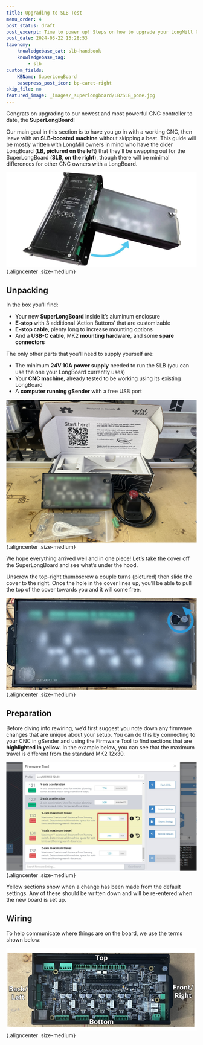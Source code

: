 ```yaml
---
title: Upgrading to SLB Test
menu_order: 4
post_status: draft
post_excerpt: Time to power up! Steps on how to upgrade your LongMill CNC or other CNC machine from your old control system to the SuperLongBoard.
post_date: 2024-03-22 13:28:53
taxonomy:
    knowledgebase_cat: slb-handbook
    knowledgebase_tag:
        - slb
custom_fields:
    KBName: SuperLongBoard
    basepress_post_icon: bp-caret-right
skip_file: no
featured_image: _images/_superlongboard/LB2SLB_pone.jpg
---
```


Congrats on upgrading to our newest and most powerful CNC controller to date, the <strong>SuperLongBoard</strong>!

Our main goal in this section is to have you go in with a working CNC, then leave with an <strong>SLB-boosted machine</strong> without skipping a beat. This guide will be mostly written with LongMill owners in mind who have the older LongBoard (<strong>LB, pictured on the left</strong>) that they’ll be swapping out for the SuperLongBoard (<strong>SLB, on the right</strong>), though there will be minimal differences for other CNC owners with a LongBoard.

![](/_images/_superlongboard/LB2SLB_pone.jpg){.aligncenter .size-medium}

## Unpacking

In the box you’ll find:
<ul>
  <li>Your new <strong>SuperLongBoard</strong> inside it’s aluminum enclosure</li>
  <li><strong>E-stop</strong> with 3 additional ‘Action Buttons’ that are customizable</li>
  <li><strong>E-stop cable</strong>, plenty long to increase mounting options</li>
  <li>And a <strong>USB-C cable</strong>, MK2 <strong>mounting hardware</strong>, and some <strong>spare connectors</strong></li>
</ul>
The only other parts that you’ll need to supply yourself are:
<ul>
  <li>The minimum <strong>24V 10A power supply</strong> needed to run the SLB (you can use the one your LongBoard currently uses)</li>
  <li>Your <strong>CNC machine</strong>, already tested to be working using its existing LongBoard</li>
  <li>A <strong>computer running gSender</strong> with a free USB port</li>
</ul>

![](/_images/_superlongboard/LB2SLB_p3.jpg){.aligncenter .size-medium}

We hope everything arrived well and in one piece! Let’s take the cover off the SuperLongBoard and see what’s under the hood.

Unscrew the top-right thumbscrew a couple turns (pictured) then slide the cover to the right. Once the hole in the cover lines up, you’ll be able to pull the top of the cover towards you and it will come free.

![](/_images/_superlongboard/LB2SLB_p42b2.jpg){.aligncenter .size-medium}

## Preparation

Before diving into rewiring, we’d first suggest you note down any firmware changes that are unique about your setup. You can do this by connecting to your CNC in gSender and using the Firmware Tool to find sections that are <strong>highlighted in yellow</strong>. In the example below, you can see that the maximum travel is different from the standard MK2 12x30.

![](/_images/_superlongboard/LB2SLB_p2.jpg){.aligncenter .size-medium}

Yellow sections show when a change has been made from the default settings. Any of these should be written down and will be re-entered when the new board is set up.

## Wiring

To help communicate where things are on the board, we use the terms shown below:

![](/_images/_superlongboard/IMG_7836.jpg){.aligncenter .size-medium}
